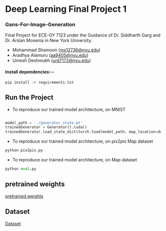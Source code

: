 
# Deep Learning Final Project 1

### Gans-For-Image-Generation


Final Project for ECE-GY 7123 under the Guidance of Dr. Siddharth Garg and Dr. Arslan Mosenia in New York University.
* Mohammad Shamoon (ms12736@nyu.edu)
* Aradhya Alamuru (aa9405@nyu.edu)
* Umesh Deshmukh (urd7172@nyu.edu)


#### Install dependencies:--
```
pip install -r requirements.txt
```

## Run the Project
* To reproduce our trained model architecture, on MNIST
```python

model_path = './generator_state.pt'
trainedGenerator = Generator().cuda()
trainedGenerator.load_state_dict(torch.load(model_path, map_location=device), strict=False)
```

* To reproduce our trained model architecture, on pix2pix Map dataset
```python
python pix2pix.py
```

* To reproduce our trained model architecture, on Map dataset
```python
python eval.py
```

## pretrained weights
[pretrained weights](https://drive.google.com/drive/folders/1kEjxm4_6VhMk38Ux-6V9z7BmZU-YgoXu?usp=sharing)

## Dataset
[Dataset](https://drive.google.com/drive/folders/1yy1l0iwK5Y8Pc5pySpQy9nIzCKDfVvW_?usp=sharing)






